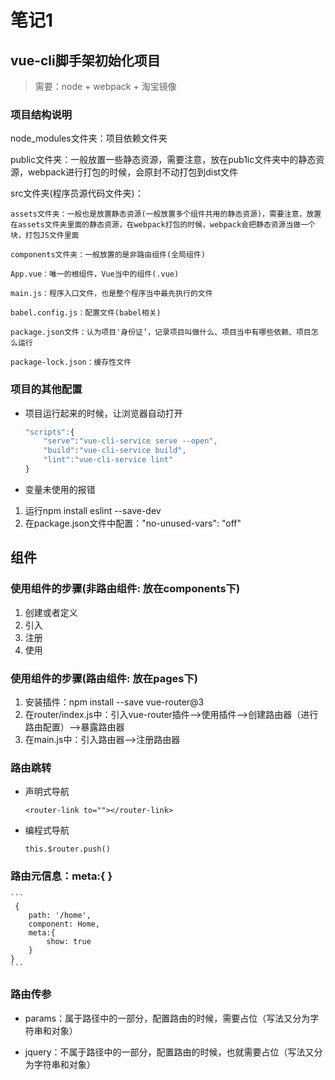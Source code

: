 # 笔记1

## vue-cli脚手架初始化项目

>需要：node + webpack + 淘宝镜像

### 项目结构说明

node_modules文件夹：项目依赖文件夹

public文件夹：一般放置一些静态资源，需要注意，放在pub1ic文件夹中的静态资源，webpack进行打包的时候，会原封不动打包到dist文件

src文件夹(程序员源代码文件夹)：

    assets文件夹：一般也是放置静态资源(一般放置多个组件共用的静态资源)，需要注意，放置在assets文件夹里面的静态资源，在webpack打包的时候，webpack会把静态资源当做一个块，打包JS文件里面
    
    components文件夹：一般放置的是非路由组件(全局组件)

    App.vue：唯一的根组件，Vue当中的组件(.vue)

    main.js：程序入口文件，也是整个程序当中最先执行的文件

    babel.config.js：配置文件(babel相关)
    
    package.json文件：认为项目'身份证’，记录项目叫做什么、项目当中有哪些依赖、项目怎么运行

    package-lock.json：缓存性文件

### 项目的其他配置

+ 项目运行起来的时候，让浏览器自动打开

    ```javascript
    "scripts":{
        "serve":"vue-cli-service serve --open",
        "build":"vue-cli-service build",
        "lint":"vue-cli-service lint"
    }
    ```

+ 变量未使用的报错

1. 运行npm install eslint --save-dev
2. 在package.json文件中配置："no-unused-vars": "off"

## 组件

### 使用组件的步骤(非路由组件: 放在components下)

1. 创建或者定义
2. 引入
3. 注册
4. 使用

### 使用组件的步骤(路由组件: 放在pages下)

1. 安装插件：npm install --save vue-router@3
2. 在router/index.js中：引入vue-router插件-->使用插件-->创建路由器（进行路由配置）-->暴露路由器
3. 在main.js中：引入路由器-->注册路由器

### 路由跳转

+ 声明式导航

    ```
    <router-link to=""></router-link>
    ```

+ 编程式导航

    ```
    this.$router.push()
    ```

### 路由元信息：meta:{ }

    ```
     {
        path: '/home',
        component: Home,
        meta:{
            show: true
        }
    }
    ```

### 路由传参

+ params：属于路径中的一部分，配置路由的时候，需要占位（写法又分为字符串和对象）

+ jquery：不属于路径中的一部分，配置路由的时候，也就需要占位（写法又分为字符串和对象）
